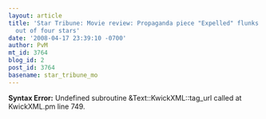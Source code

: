 ```yaml
---
layout: article
title: 'Star Tribune: Movie review: Propaganda piece "Expelled" flunks giving it 1/2
  out of four stars'
date: '2008-04-17 23:39:10 -0700'
author: PvM
mt_id: 3764
blog_id: 2
post_id: 3764
basename: star_tribune_mo
---
```

<p><strong>Syntax Error:</strong> Undefined subroutine &Text::KwickXML::tag_url called at KwickXML.pm line 749.
</p>
